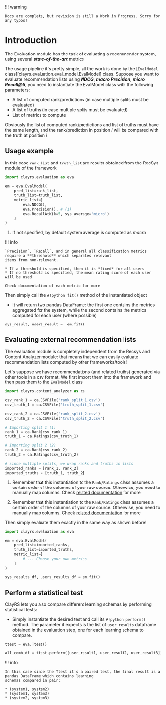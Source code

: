 !!! warning

	Docs are complete, but revision is still a Work in Progress. Sorry for any typos!


# Introduction

The Evaluation module has the task of evaluating a recommender system, using several ***state-of-the-art*** metrics

The usage pipeline it's pretty simple, all the work is done by the 
[`EvalModel` class][clayrs.evaluation.eval_model.EvalModel] class. Suppose you want to
evaluate recommendation lists using ***NDCG***, ***macro Precision***, ***micro Recall@5***, you need to instantiate
the EvalModel class with the following parameters:

* A list of computed rank/predictions (in case multiple splits must be evaluated)
* A list of truths (in case multiple splits must be evaluated)
* List of metrics to compute

Obviously the list of computed rank/predictions and list of truths must have the same length,
and the rank/prediction in position $i$ will be compared with the truth at position $i$


## Usage example

In this case `rank_list` and `truth_list` are results obtained from the RecSys module of the framework 

```python
import clayrs.evaluation as eva

em = eva.EvalModel(
    pred_list=rank_list,
    truth_list=truth_list,
    metric_list=[
        eva.NDCG(),
        eva.Precision(), # (1)
        eva.RecallAtK(k=5, sys_average='micro')
    ]
)
```

1. If not specified, by default system average is computed as *macro*

!!! info

    `Precision`, `Recall`, and in general all classification metrics require a **threshold** which separates relevant
    items from non-relevant.
    
    * If a threshold is specified, then it is *fixed* for all users
    * If no threshold is specified, the mean rating score of each user will be used
    
    Check documentation of each metric for more

Then simply call the `#!python fit()` method of the instantiated object

* It will return two pandas DataFrame: the first one contains the metrics aggregated for the system,
while the second contains the metrics computed for each user (where possible)

```python
sys_result, users_result =  em.fit()
```

## Evaluating external recommendation lists

The evaluation module is completely independent from the Recsys and Content Analyzer module: that means that we can
easily evaluate recommendation lists computed by other frameworks/tools!

Let's suppose we have recommendations (and related truths) generated via other tools in a csv format.
We first import them into the framework and then pass them to the `EvalModel` class

```python
import clayrs.content_analyzer as ca

csv_rank_1 = ca.CSVFile('rank_split_1.csv')
csv_truth_1 = ca.CSVFile('truth_split_1.csv')

csv_rank_2 = ca.CSVFile('rank_split_2.csv')
csv_truth_2 = ca.CSVFile('truth_split_2.csv')

# Importing split 1 (1)
rank_1 = ca.Rank(csv_rank_1)
truth_1 = ca.Ratings(csv_truth_1)

# Importing split 2 (2)
rank_2 = ca.Rank(csv_rank_2)
truth_2 = ca.Ratings(csv_truth_2)

# since multiple splits, we wrap ranks and truths in lists
imported_ranks = [rank_1, rank_2]
imported_truths = [truth_1, truth_2]
```

1. Remember that this instantiation to the `Rank/Ratings` class assumes a certain order of the columns of your
raw source. Otherwise, you need to manually map columns. 
Check [related documentation](/content_analyzer/ratings/ratings/) for more

2. Remember that this instantiation to the `Rank/Ratings` class assumes a certain order of the columns of your
raw source. Otherwise, you need to manually map columns.
Check [related documentation](/content_analyzer/ratings/ratings/) for more


Then simply evaluate them exactly in the same way as shown before!
```python
import clayrs.evaluation as eva

em = eva.EvalModel(
    pred_list=imported_ranks,
    truth_list=imported_truths,
    metric_list=[
        # ... Choose your own metrics
    ]
)

sys_results_df, users_results_df = em.fit()
```

## Perform a statistical test

ClayRS lets you also compare different learning schemas by performing statistical tests:

* Simply instantiate the desired test and call its `#!python perform()` method. The parameter it expects is the
list of `user_results` dataframe obtained in the evaluation step, one for each learning schema to compare.

```python
ttest = eva.Ttest()

all_comb_df = ttest.perform([user_result1, user_result2, user_result3])
```

!!! info
    
    In this case since the Ttest it's a paired test, the final result is a pandas DataFrame which contains learning
    schemas compared in pair:
    
    * (system1, system2)
    * (system1, system3)
    * (system2, system3)